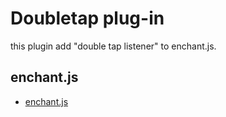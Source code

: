 Doubletap plug-in
==========

this plugin add "double tap listener" to enchant.js.

enchant.js
--------
- [enchant.js](http://github.com/wise9/enchant.js/)


